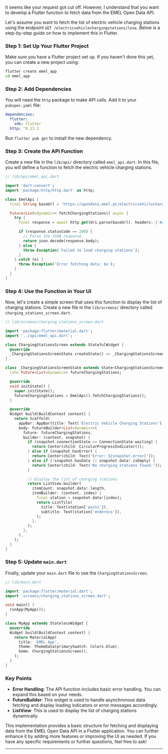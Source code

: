 It seems like your request got cut off. However, I understand that you want to develop a Flutter function to fetch data from the EMEL Open Data API. 

Let's assume you want to fetch the list of electric vehicle charging stations using the endpoint `GET /electricvehiclechargingstations/leve`. Below is a step-by-step guide on how to implement this in Flutter.

### Step 1: Set Up Your Flutter Project

Make sure you have a Flutter project set up. If you haven't done this yet, you can create a new project using:

```bash
flutter create emel_app
cd emel_app
```

### Step 2: Add Dependencies

You will need the `http` package to make API calls. Add it to your `pubspec.yaml` file:

```yaml
dependencies:
  flutter:
    sdk: flutter
  http: ^0.13.3
```

Run `flutter pub get` to install the new dependency.

### Step 3: Create the API Function

Create a new file in the `lib/api/` directory called `emel_api.dart`. In this file, you will define a function to fetch the electric vehicle charging stations.

```dart
// lib/api/emel_api.dart

import 'dart:convert';
import 'package:http/http.dart' as http;

class EmelApi {
  final String baseUrl = 'https://opendata.emel.pt/electricvehiclechargingstations/leve';

  Future<List<dynamic>> fetchChargingStations() async {
    try {
      final response = await http.get(Uri.parse(baseUrl), headers: {'Accept': 'text/plain'});

      if (response.statusCode == 200) {
        // Parse the JSON response
        return json.decode(response.body);
      } else {
        throw Exception('Failed to load charging stations');
      }
    } catch (e) {
      throw Exception('Error fetching data: $e');
    }
  }
}
```

### Step 4: Use the Function in Your UI

Now, let's create a simple screen that uses this function to display the list of charging stations. Create a new file in the `lib/screens/` directory called `charging_stations_screen.dart`.

```dart
// lib/screens/charging_stations_screen.dart

import 'package:flutter/material.dart';
import '../api/emel_api.dart';

class ChargingStationsScreen extends StatefulWidget {
  @override
  _ChargingStationsScreenState createState() => _ChargingStationsScreenState();
}

class _ChargingStationsScreenState extends State<ChargingStationsScreen> {
  late Future<List<dynamic>> futureChargingStations;

  @override
  void initState() {
    super.initState();
    futureChargingStations = EmelApi().fetchChargingStations();
  }

  @override
  Widget build(BuildContext context) {
    return Scaffold(
      appBar: AppBar(title: Text('Electric Vehicle Charging Stations')),
      body: FutureBuilder<List<dynamic>>(
        future: futureChargingStations,
        builder: (context, snapshot) {
          if (snapshot.connectionState == ConnectionState.waiting) {
            return Center(child: CircularProgressIndicator());
          } else if (snapshot.hasError) {
            return Center(child: Text('Error: ${snapshot.error}'));
          } else if (!snapshot.hasData || snapshot.data!.isEmpty) {
            return Center(child: Text('No charging stations found.'));
          }

          // Display the list of charging stations
          return ListView.builder(
            itemCount: snapshot.data!.length,
            itemBuilder: (context, index) {
              final station = snapshot.data![index];
              return ListTile(
                title: Text(station['posto']),
                subtitle: Text(station['endereco']),
              );
            },
          );
        },
      ),
    );
  }
}
```

### Step 5: Update `main.dart`

Finally, update your `main.dart` file to use the `ChargingStationsScreen`.

```dart
// lib/main.dart

import 'package:flutter/material.dart';
import 'screens/charging_stations_screen.dart';

void main() {
  runApp(MyApp());
}

class MyApp extends StatelessWidget {
  @override
  Widget build(BuildContext context) {
    return MaterialApp(
      title: 'EMEL App',
      theme: ThemeData(primarySwatch: Colors.blue),
      home: ChargingStationsScreen(),
    );
  }
}
```

### Key Points

- **Error Handling**: The API function includes basic error handling. You can expand this based on your needs.
- **FutureBuilder**: This widget is used to handle asynchronous data fetching and display loading indicators or error messages accordingly.
- **ListView**: This is used to display the list of charging stations dynamically.

This implementation provides a basic structure for fetching and displaying data from the EMEL Open Data API in a Flutter application. You can further enhance it by adding more features or improving the UI as needed. If you have any specific requirements or further questions, feel free to ask!

---

